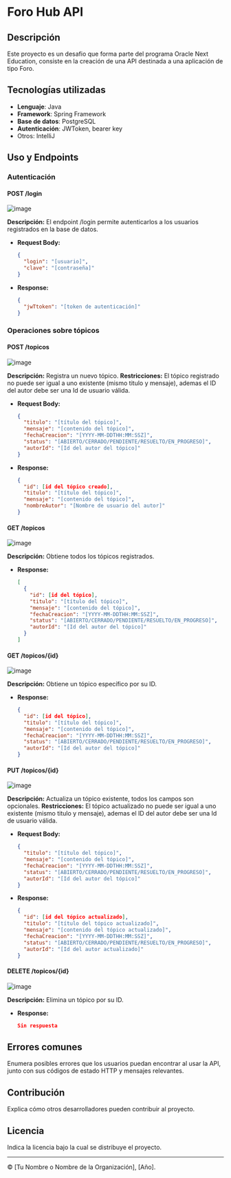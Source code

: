 # Foro Hub API

## Descripción
Este proyecto es un desafio que forma parte del programa Oracle Next Education, consiste en la creación de una API destinada a una aplicación de tipo Foro.

## Tecnologías utilizadas
- **Lenguaje**: Java
- **Framework**: Spring Framework
- **Base de datos**: PostgreSQL
- **Autenticación**: JWToken, bearer key
- Otros: IntelliJ


## Uso y Endpoints

### Autenticación
#### POST /login

![image](https://github.com/user-attachments/assets/28aed387-5406-4366-baa5-d3bd5eaf0b00)

**Descripción:** El endpoint /login permite autenticarlos a los usuarios registrados en la base de datos.

- **Request Body:**
  ```json
  {
    "login": "[usuario]",
    "clave": "[contraseña]"
  }
  ```
- **Response:**
  ```json
  {
    "jwTtoken": "[token de autenticación]"
  }
  ```

### Operaciones sobre tópicos

#### POST /topicos

![image](https://github.com/user-attachments/assets/c2d4d7d1-8e9e-4313-a9fe-3ac2e94cd700)

**Descripción:** Registra un nuevo tópico.
**Restricciones:** El tópico registrado no puede ser igual a uno existente (mismo titulo y mensaje), ademas el ID del autor debe ser una Id de usuario válida.

- **Request Body:**
  ```json
  {
    "titulo": "[título del tópico]",
    "mensaje": "[contenido del tópico]",
    "fechaCreacion": "[YYYY-MM-DDTHH:MM:SSZ]",
    "status": "[ABIERTO/CERRADO/PENDIENTE/RESUELTO/EN_PROGRESO]",
    "autorId": "[Id del autor del tópico]"
  }
  ```
- **Response:**
  ```json
  {
    "id": [id del tópico creado],
    "titulo": "[título del tópico]",
    "mensaje": "[contenido del tópico]",
    "nombreAutor": "[Nombre de usuario del autor]"
  }
  ```

#### GET /topicos

![image](https://github.com/user-attachments/assets/ea271d48-9d51-46af-918f-a7953da0a132)

**Descripción:** Obtiene todos los tópicos registrados.

- **Response:**
  ```json
  [
    {
      "id": [id del tópico],
      "titulo": "[título del tópico]",
      "mensaje": "[contenido del tópico]",
      "fechaCreacion": "[YYYY-MM-DDTHH:MM:SSZ]",
      "status": "[ABIERTO/CERRADO/PENDIENTE/RESUELTO/EN_PROGRESO]",
      "autorId": "[Id del autor del tópico]"
    }
  ]
  ```

#### GET /topicos/{id}

![image](https://github.com/user-attachments/assets/bdca6db6-aa35-4311-8bb9-fbc5c7f81937)

**Descripción:** Obtiene un tópico específico por su ID.

- **Response:**
  ```json
  {
    "id": [id del tópico],
    "titulo": "[título del tópico]",
    "mensaje": "[contenido del tópico]",
    "fechaCreacion": "[YYYY-MM-DDTHH:MM:SSZ]",
    "status": "[ABIERTO/CERRADO/PENDIENTE/RESUELTO/EN_PROGRESO]",
    "autorId": "[Id del autor del tópico]"
  }
  ```

#### PUT /topicos/{id}

![image](https://github.com/user-attachments/assets/ddba8b87-f218-4553-9b3e-791420ad9820)

**Descripción:** Actualiza un tópico existente, todos los campos son opcionales.
**Restricciones:** El tópico actualizado no puede ser igual a uno existente (mismo titulo y mensaje), ademas el ID del autor debe ser una Id de usuario válida.

- **Request Body:**
  ```json
  {
    "titulo": "[título del tópico]",
    "mensaje": "[contenido del tópico]",
    "fechaCreacion": "[YYYY-MM-DDTHH:MM:SSZ]",
    "status": "[ABIERTO/CERRADO/PENDIENTE/RESUELTO/EN_PROGRESO]",
    "autorId": "[Id del autor del tópico]"
  }
  ```
- **Response:**
  ```json
  {
    "id": [id del tópico actualizado],
    "titulo": "[título del tópico actualizado]",
    "mensaje": "[contenido del tópico actualizado]",
    "fechaCreacion": "[YYYY-MM-DDTHH:MM:SSZ]",
    "status": "[ABIERTO/CERRADO/PENDIENTE/RESUELTO/EN_PROGRESO]",
    "autorId": "[Id del autor actualizado]"
  }
  ```

#### DELETE /topicos/{id}

![image](https://github.com/user-attachments/assets/565073b4-e566-484d-ab39-1dcc41d44de3)

**Descripción:** Elimina un tópico por su ID.

- **Response:**
  ```json
  Sin respuesta
  ```

## Errores comunes
Enumera posibles errores que los usuarios puedan encontrar al usar la API, junto con sus códigos de estado HTTP y mensajes relevantes.

## Contribución
Explica cómo otros desarrolladores pueden contribuir al proyecto.

## Licencia
Indica la licencia bajo la cual se distribuye el proyecto.

---
© [Tu Nombre o Nombre de la Organización], [Año].

